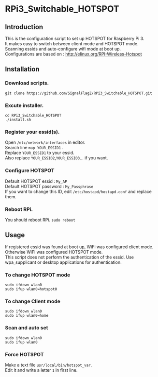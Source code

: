 # RPi3_Switchable_HOTSPOT

## Introduction
This is the configuration script to set up HOTSPOT for Raspberry Pi 3.  
It makes easy to switch between client mode and HOTSPOT mode. Scanning essids and auto-configure wifi mode at boot up.  
Configurations are based on : http://elinux.org/RPI-Wireless-Hotspot
## Installation
### Download scripts.

`git clone https://github.com/SignalFlagZ/RPi3_Switchable_HOTSPOT.git`
### Excute installer.
`cd RPi3_Switchable_HOTSPOT`  
`./install.sh`
### Register your essid(s).
Open `/etc/network/interfaces` in editor.  
Search line `map YOUR_ESSID1` .  
Replace `YOUR_ESSID1` to your essid.  
Also replace `YOUR_ESSID2`,`YOUR_ESSID3`... if you want.
### Configure HOTSPOT
Default HOTSPOT essid : `My_AP`  
Default HOTSPOT password : `My_Passphrase`  
If you want to change this ID, edit `/etc/hostapd/hostapd.conf` and replace them.
### Reboot RPi.
You should reboot RPi.
`sudo reboot`
## Usage
If registered essid was found at boot up, WiFi was configured client mode. Otherwise WiFi was configured HOTSPOT mode.  
This script does not perform the authentication of the essid. Use wpa_supplicant or desktop applications for authentication.
### To change HOTSPOT mode
`sudo ifdown wlan0`  
`sudo ifup wlan0=hotspot0`
### To change Client mode
`sudo ifdown wlan0`  
`sudo ifup wlan0=home`
### Scan and auto set
`sudo ifdown wlan0`  
`sudo ifup wlan0`
### Force HOTSPOT
Make a text file `usr/local/bin/hotspot_var`.  
Edit it and write a letter `1` in first line.

